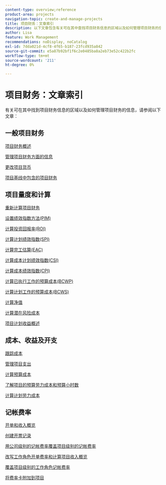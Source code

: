 ```yaml
---
content-type: overview;reference
product-area: projects
navigation-topic: create-and-manage-projects
title: 项目财务：文章索引
description: 以下文章包含有关可在其中查找项目财务信息的区域以及如何管理项目财务的信息。
author: Lisa
feature: Work Management
recommendations: noDisplay, noCatalog
exl-id: 7dda021d-4cf8-4f65-b187-23fcd935a842
source-git-commit: e5a87b92bf1f6c2e0485ba8a2eb73e52c422b2fc
workflow-type: tm+mt
source-wordcount: '211'
ht-degree: 0%

---
```


# 项目财务：文章索引

有关可在其中找到项目财务信息的区域以及如何管理项目财务的信息，请参阅以下文章：

## 一般项目财务

[项目财务概述](../../../manage-work/projects/project-finances/project-finances-overview-1.md)

[管理项目财务方面的信息](../../../manage-work/projects/project-finances/manage-project-finance-area.md)

[更改项目货币](../../../manage-work/projects/project-finances/change-project-currency.md)

[项目基线中包含的项目财务](../../../manage-work/projects/project-finances/project-finances-included-in-project-baselines.md)

## 项目量度和计算

[重新计算项目财务](../../../manage-work/projects/project-finances/recalculate-project-finances.md)

[设置绩效指数方法(PIM)](../../../manage-work/projects/project-finances/set-pim.md)

[计算投资回报率(ROI)](../../../manage-work/projects/project-finances/calculate-roi.md)

[计算计划绩效指数(SPI)](../../../manage-work/projects/project-finances/calculate-spi.md)

[计算完工估算(EAC)](../../../manage-work/projects/project-finances/calculate-eac.md)

[计算成本计划绩效指数(CSI)](../../../manage-work/projects/project-finances/calculate-csi.md)

[计算成本绩效指数(CPI)](../../../manage-work/projects/project-finances/calculate-cpi.md)

[计算已执行工作的预算成本(BCWP)](../../../manage-work/projects/project-finances/calculate-bcwp.md)

[计算计划工作的预算成本(BCWS)](../../../manage-work/projects/project-finances/calculate-bcws.md)

[计算净值](../../../manage-work/projects/project-finances/calculate-net-value.md)

[计算潜在风险成本](../../../manage-work/projects/project-finances/potential-risk-cost.md)

[项目计划收益概述](../../../manage-work/projects/project-finances/project-planned-benefit.md)

## 成本、收益及开支

[跟踪成本](../../../manage-work/projects/project-finances/track-costs.md)

[管理项目支出](../../../manage-work/projects/project-finances/manage-project-expenses.md)

[计算预算成本](../../../manage-work/projects/project-finances/budgeted-cost.md)

[了解项目的预算劳力成本和预算小时数](../../../manage-work/projects/project-finances/budgeted-labor-cost.md)

[计算计划劳力成本](../../../manage-work/projects/project-finances/planned-labor-cost.md)

<!--
<p data-mc-conditions="QuicksilverOrClassic.Quicksilver,QuicksilverOrClassic.Draft mode"><a href="../../../manage-work/projects/project-finances/export-billing-record-details.md" class="MCXref xref" xrefformat="{para}">Export billing record details as a PDF file</a> </p>
-->

<!--
<p data-mc-conditions="QuicksilverOrClassic.Draft mode"><a href="../../../manage-work/projects/project-finances/how-workfront-calculates-finances.md" class="MCXref xref" xrefformat="{para}">How Adobe Workfront calculates finances </a> </p>
-->

## 记帐费率

[开单和收入概览](../../../manage-work/projects/project-finances/billing-and-revenue-overview.md)

[创建开票记录](../../../manage-work/projects/project-finances/create-billing-records.md)

[用公司级别的记帐费率覆盖项目级别的记帐费率](../../../manage-work/projects/project-finances/override-project-level-with-company-level-billing-rates.md)

[改写工作角色开单费率和计算项目收入概览](../../../manage-work/projects/project-finances/override-role-billing-rates-and-calculate-project-revenue.md)

[覆盖项目级别的工作角色记帐费率](../../../manage-work/projects/project-finances/override-job-role-billing-rates-at-the-project-level.md)

[将费率卡附加到项目](/help/quicksilver/manage-work/projects/project-finances/attach-rate-card-to-project.md)

